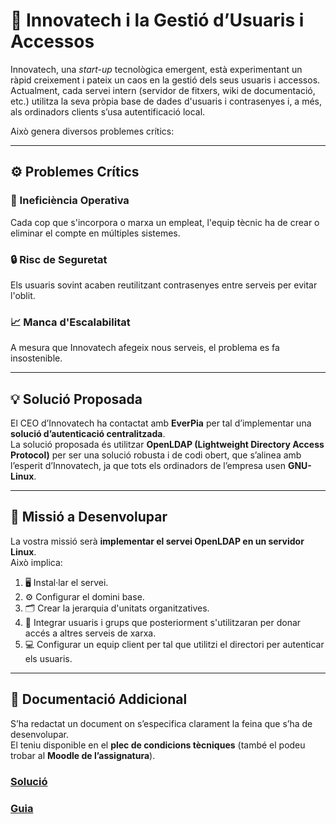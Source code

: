 # 🚀 Innovatech i la Gestió d’Usuaris i Accessos

Innovatech, una *start-up* tecnològica emergent, està experimentant un ràpid creixement i pateix un caos en la gestió dels seus usuaris i accessos.  
Actualment, cada servei intern (servidor de fitxers, wiki de documentació, etc.) utilitza la seva pròpia base de dades d'usuaris i contrasenyes i, a més, als ordinadors clients s’usa autentificació local.  

Això genera diversos problemes crítics:

---

## ⚙️ Problemes Crítics

### 🔁 Ineficiència Operativa
Cada cop que s'incorpora o marxa un empleat, l'equip tècnic ha de crear o eliminar el compte en múltiples sistemes.

### 🔒 Risc de Seguretat
Els usuaris sovint acaben reutilitzant contrasenyes entre serveis per evitar l'oblit.

### 📈 Manca d'Escalabilitat
A mesura que Innovatech afegeix nous serveis, el problema es fa insostenible.

---

## 💡 Solució Proposada

El CEO d’Innovatech ha contactat amb **EverPia** per tal d’implementar una **solució d’autenticació centralitzada**.  
La solució proposada és utilitzar **OpenLDAP (Lightweight Directory Access Protocol)** per ser una solució robusta i de codi obert, que s’alinea amb l’esperit d’Innovatech, ja que tots els ordinadors de l’empresa usen **GNU-Linux**.

---

## 🧠 Missió a Desenvolupar

La vostra missió serà **implementar el servei OpenLDAP en un servidor Linux**.  
Això implica:

1. 🖥️ Instal·lar el servei.  
2. ⚙️ Configurar el domini base.  
3. 🗂️ Crear la jerarquia d'unitats organitzatives.  
4. 👥 Integrar usuaris i grups que posteriorment s'utilitzaran per donar accés a altres serveis de xarxa.  
5. 💻 Configurar un equip client per tal que utilitzi el directori per autenticar els usuaris.

---

## 📄 Documentació Addicional

S’ha redactat un document on s’especifica clarament la feina que s’ha de desenvolupar.  
El teniu disponible en el **plec de condicions tècniques** (també el podeu trobar al **Moodle de l’assignatura**).

### [Solució](Tasca04/solució.md)

### [Guia](Tasca04/guia.md)

